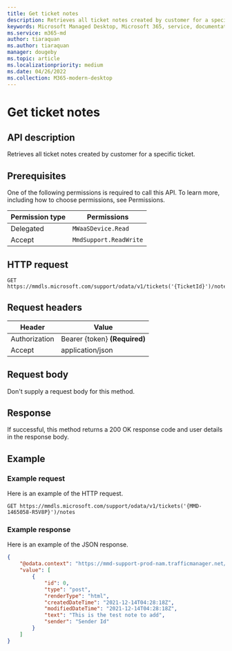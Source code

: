 ```yaml
---
title: Get ticket notes
description: Retrieves all ticket notes created by customer for a specific ticket.
keywords: Microsoft Managed Desktop, Microsoft 365, service, documentation
ms.service: m365-md
author: tiaraquan
ms.author: tiaraquan
manager: dougeby
ms.topic: article
ms.localizationpriority: medium
ms.date: 04/26/2022
ms.collection: M365-modern-desktop
---
```


# Get ticket notes

## API description

Retrieves all ticket notes created by customer for a specific ticket.

## Prerequisites

One of the following permissions is required to call this API. To learn more, including how to choose permissions, see Permissions.

| Permission type | Permissions |
| --- | --- |
| Delegated | `MWaaSDevice.Read` |
| Accept | `MmdSupport.ReadWrite` |

## HTTP request

```http
GET https://mmdls.microsoft.com/support/odata/v1/tickets('{TicketId}')/notes
```

## Request headers

| Header  | Value |
| --- | --- |
| Authorization | Bearer {token} **(Required)** |
| Accept | application/json |

## Request body

Don't supply a request body for this method.

## Response

If successful, this method returns a 200 OK response code and user details in the response body.

## Example

### Example request

Here is an example of the HTTP request.

```http
GET https://mmdls.microsoft.com/support/odata/v1/tickets('{MMD-1465058-R5V8P}')/notes
```

### Example response

Here is an example of the JSON response.

```json
{ 
    "@odata.context": "https://mmd-support-prod-nam.trafficmanager.net/odata/v1/$metadata#Tickets('MMD-1465058-R5V8P')/notes", 
    "value": [ 
        { 
            "id": 0, 
            "type": "post", 
            "renderType": "html", 
            "createdDateTime": "2021-12-14T04:28:18Z", 
            "modifiedDateTime": "2021-12-14T04:28:18Z", 
            "text": "This is the test note to add", 
            "sender": "Sender Id" 
        } 
    ] 
}
```
